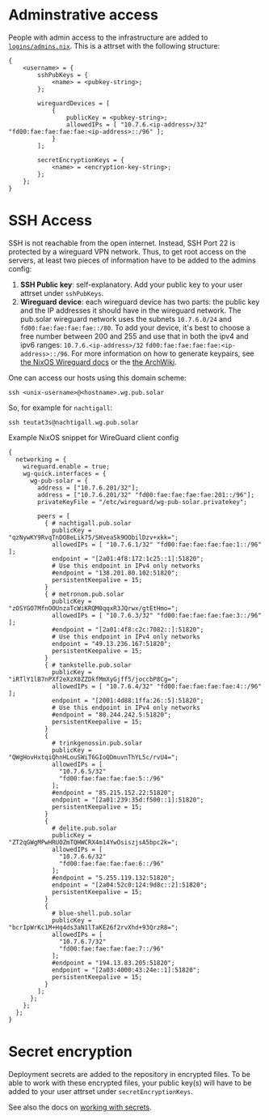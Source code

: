 # Adminstrative access

People with admin access to the infrastructure are added to [`logins/admins.nix`](../logins/admins.nix). This is a attrset with the following structure:

```
{
    <username> = {
        sshPubKeys = {
            <name> = <pubkey-string>;
        };

        wireguardDevices = [
            {
                publicKey = <pubkey-string>;
                allowedIPs = [ "10.7.6.<ip-address>/32" "fd00:fae:fae:fae:fae:<ip-address>::/96" ];
            }
        ];

        secretEncryptionKeys = {
            <name> = <encryption-key-string>;
        };
    };
}
```

# SSH Access

SSH is not reachable from the open internet. Instead, SSH Port 22 is protected by a wireguard VPN network. Thus, to get root access on the servers, at least two pieces of information have to be added to the admins config:

1. **SSH Public key**: self-explanatory. Add your public key to your user attrset under `sshPubKeys`.
2. **Wireguard device**: each wireguard device has two parts: the public key and the IP addresses it should have in the wireguard network. The pub.solar wireguard network uses the subnets `10.7.6.0/24` and `fd00:fae:fae:fae:fae::/80`. To add your device, it's best to choose a free number between 200 and 255 and use that in both the ipv4 and ipv6 ranges: `10.7.6.<ip-address>/32` `fd00:fae:fae:fae:fae:<ip-address>::/96`. For more information on how to generate keypairs, see [the NixOS Wireguard docs](https://nixos.wiki/wiki/WireGuard#Generate_keypair) or the [the ArchWiki](https://wiki.archlinux.org/title/WireGuard#Key_generation).

One can access our hosts using this domain scheme:

```
ssh <unix-username>@<hostname>.wg.pub.solar
```

So, for example for `nachtigall`:

```
ssh teutat3s@nachtigall.wg.pub.solar
```

Example NixOS snippet for WireGuard client config

```
{
  networking = {
    wireguard.enable = true;
    wg-quick.interfaces = {
      wg-pub-solar = {
        address = ["10.7.6.201/32"];
        address = ["10.7.6.201/32" "fd00:fae:fae:fae:fae:201::/96"];
        privateKeyFile = "/etc/wireguard/wg-pub-solar.privatekey";

        peers = [
          { # nachtigall.pub.solar
            publicKey = "qzNywKY9RvqTnDO8eLik75/SHveaSk9OObilDzv+xkk=";
            allowedIPs = [ "10.7.6.1/32" "fd00:fae:fae:fae:fae:1::/96" ];
            endpoint = "[2a01:4f8:172:1c25::1]:51820";
            # Use this endpoint in IPv4 only networks
            #endpoint = "138.201.80.102:51820";
            persistentKeepalive = 15;
          }
          { # metronom.pub.solar
            publicKey = "zOSYGO7MfnOOUnzaTcWiKRQM0qqxR3JQrwx/gtEtHmo=";
            allowedIPs = [ "10.7.6.3/32" "fd00:fae:fae:fae:fae:3::/96" ];
            #endpoint = "[2a01:4f8:c2c:7082::]:51820";
            # Use this endpoint in IPv4 only networks
            endpoint = "49.13.236.167:51820";
            persistentKeepalive = 15;
          }
          { # tankstelle.pub.solar
            publicKey = "iRTlY1lB7nPXf2eXzX8ZZDkfMmXyGjff5/joccbP8Cg=";
            allowedIPs = [ "10.7.6.4/32" "fd00:fae:fae:fae:fae:4::/96" ];
            endpoint = "[2001:4d88:1ffa:26::5]:51820";
            # Use this endpoint in IPv4 only networks
            #endpoint = "80.244.242.5:51820";
            persistentKeepalive = 15;
          }
          {
            # trinkgenossin.pub.solar
            publicKey = "QWgHovHxtqiQhnHLouSWiT6GIoQDmuvnThYL5c/rvU4=";
            allowedIPs = [
              "10.7.6.5/32"
              "fd00:fae:fae:fae:fae:5::/96"
            ];
            #endpoint = "85.215.152.22:51820";
            endpoint = "[2a01:239:35d:f500::1]:51820";
            persistentKeepalive = 15;
          }
          {
            # delite.pub.solar
            publicKey = "ZT2qGWgMPwHRUOZmTQHWCRX4m14YwOsiszjsA5bpc2k=";
            allowedIPs = [
              "10.7.6.6/32"
              "fd00:fae:fae:fae:fae:6::/96"
            ];
            #endpoint = "5.255.119.132:51820";
            endpoint = "[2a04:52c0:124:9d8c::2]:51820";
            persistentKeepalive = 15;
          }
          {
            # blue-shell.pub.solar
            publicKey = "bcrIpWrKc1M+Hq4ds3aN1lTaKE26f2rvXhd+93QrzR8=";
            allowedIPs = [
              "10.7.6.7/32"
              "fd00:fae:fae:fae:fae:7::/96"
            ];
            #endpoint = "194.13.83.205:51820";
            endpoint = "[2a03:4000:43:24e::1]:51820";
            persistentKeepalive = 15;
          }
        ];
      };
    };
  };
}
```

# Secret encryption

Deployment secrets are added to the repository in encrypted files. To be able to work with these encrypted files, your public key(s) will have to be added to your user attrset under `secretEncryptionKeys`.

See also the docs on [working with secrets](./secrets.md).
